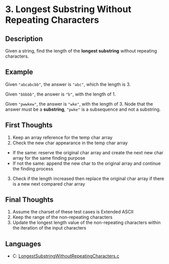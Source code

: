 # 3. Longest Substring Without Repeating Characters

## Description
Given a string, find the length of the **longest substring** without repeating characters.

## Example
Given `"abcabcbb"`, the answer is `"abc"`, which the length is 3.

Given `"bbbbb"`, the answer is `"b"`, with the length of 1.

Given `"pwwkew"`, the answer is `"wke"`, with the length of 3. Node that the answer must be a **substring**, `"pwke"` is a subsequence and not a substring.

## First Thoughts
1. Keep an array reference for the temp char array
2. Check the new char appearance in the temp char array
  - If the same: reserve the original char array and create the next new char array for the same finding purpose
  - If not the same: append the new char to the original array and continue the finding process
3. Check if the length increased then replace the original char array if there is a new next compared char array

## Final Thoughts
1. Assume the charset of these test cases is Extended ASCII
2. Keep the range of the non-repeating characters
3. Update the longest length value of the non-repeating characters within the iteration of the input characters

## Languages
- C: [LongestSubstringWithoutRepeatingCharacters.c](LongestSubstringWithoutRepeatingCharacters.c)
